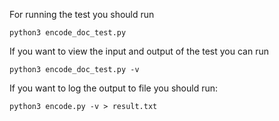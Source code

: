 For running the test you should run

```python3 encode_doc_test.py```

If you want to view the input and output of the test you can run

```python3 encode_doc_test.py -v```

If you want to log the output to file you should run:

```python3 encode.py -v > result.txt```